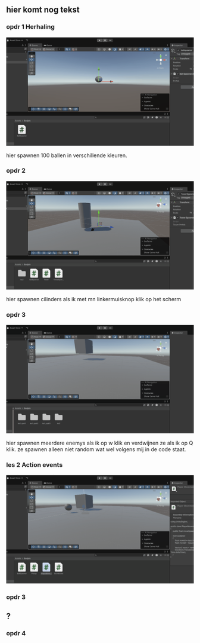 ## hier komt nog tekst

### opdr 1 Herhaling

![alt text](Les4.gif)

hier spawnen 100 ballen in verschillende kleuren.

### opdr 2 

![alt text](Les1_opdr2.gif)

hier spawnen cilinders als ik met mn linkermuisknop klik op het scherm

### opdr 3

![alt text](Les1_opdr3.gif)

hier spawnen meerdere enemys als ik op w klik en verdwijnen ze als ik op Q klik. ze spawnen alleen niet random wat wel volgens mij in de code staat.

### les 2 Action events

![alt text](Les2.gif)

### opdr 3 
## ?

### opdr 4
